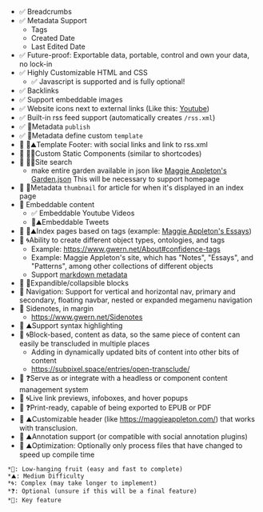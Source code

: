 - ✅ Breadcrumbs
- ✅ Metadata Support
    - Tags
    - Created Date
    - Last Edited Date
- ✅ Future-proof: Exportable data, portable, control and own your data, no lock-in
- ✅ Highly Customizable HTML and CSS
    - ✅ Javascript is supported and is fully optional!
- ✅ Backlinks
- ✅ Support embeddable images
- ✅ Website icons next to external links (Like this: [Youtube](https://youtube.com))
- ✅ ️Built-in rss feed support (automatically creates `/rss.xml`)
- ✅ 🍎Metadata `publish`
- ✅ 🍎Metadata define custom `template`
- 🔲 🔑⛰️Template Footer: with social links and link to rss.xml
- 🔲 🔑🌀Custom Static Components (similar to shortcodes)
- 🔲 🔑🌀Site search
    - make entire garden available in json like [Maggie Appleton's Garden.json](https://maggieappleton.com/_next/data/yUhDOUNEYA1W3PsJNBhvU/garden.json) This will be necessary to support homepage
- 🔲 🍎Metadata `thumbnail` for article for when it's displayed in an index page
- 🔲 Embeddable content
    - ✅ Embeddable Youtube Videos
    - 🔲⛰️Embeddable Tweets
- 🔲 🔑⛰️Index pages based on tags (example: [Maggie Appleton's Essays](https://maggieappleton.com/essays))
- 🔲 🌀Ability to create different object types, ontologies, and tags
    - Example: https://www.gwern.net/About#confidence-tags
    - Example: Maggie Appleton's site, which has "Notes", "Essays", and "Patterns", among other collections of different objects
    - Support [markdown metadata](https://help.obsidian.md/Editing+and+formatting/Properties) 
- 🔲 🍎Expandible/collapsible blocks
- 🔲 Navigation: Support for vertical and horizontal nav, primary and secondary, floating navbar, nested or expanded megamenu navigation
- 🔲 Sidenotes, in margin
    - https://www.gwern.net/Sidenotes
- 🔲 ⛰️Support syntax highlighting
- 🔲 🌀Block-based, content as data, so the same piece of content can easily be transcluded in multiple places
    - Adding in dynamically updated bits of content into other bits of content
    - https://subpixel.space/entries/open-transclude/
- 🔲 ❓Serve as or integrate with a headless or component content management system
- 🔲 🌀Live link previews, infoboxes, and hover popups
- 🔲 ❓Print-ready, capable of being exported to EPUB or PDF
- 🔲 ⛰️Customizable header (like https://maggieappleton.com/) that works with transclusion.
- 🔲 ⛰️Annotation support (or compatible with social annotation plugins)
- 🔲 ⛰️Optimization: Optionally only process files that have changed to speed up compile time


```
*🍎: Low-hanging fruit (easy and fast to complete)
*⛰️: Medium Difficulty
*🌀: Complex (may take longer to implement)
*❓: Optional (unsure if this will be a final feature)
*🔑: Key feature
```